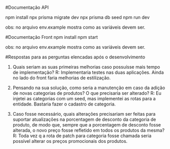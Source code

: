 #Documentação API

  npm install
  npx prisma migrate dev
  npx prisma db seed
  npm run dev

  obs: no arquivo env.example mostra como as variáveis devem ser.  

#Documentação Front
  npm install
  npm start

  obs: no arquivo env.example mostra como as variáveis devem ser.  

#Respostas para as perguntas elencadas após o desenvolvimento

1. Quais seriam as suas primeiras melhorias caso possuísse mais tempo de implementação?
R: Implementaria testes nas duas aplicações. Ainda no lado do front faria melhorias de estilização.

2. Pensando na sua solução, como seria a manutenção em caso da adição de novas
categorias de produtos? O que precisaria ser alterado?
R: Eu injetei as categorias com um seed, mas implementei as rotas para a entidade. Bastaria fazer o cadastro de categoria.

3. Caso fosse necessário, quais alterações precisariam ser feitas para suportar atualizações na
porcentagem de desconto da categoria de produto, de modo que, sempre que a porcentagem
de desconto fosse alterada, o novo preço fosse refletido em todos os produtos da mesma?
R: Toda vez q a rota de patch para categoria fosse chamada seria possível alterar os preços promocionais dos produtos.